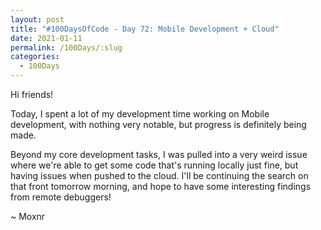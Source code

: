 ```yaml
---
layout: post
title: "#100DaysOfCode - Day 72: Mobile Development + Cloud"
date: 2021-01-11
permalink: /100Days/:slug
categories: 
  - 100Days
---
```


Hi friends!

Today, I spent a lot of my development time working on Mobile development, with nothing very notable, but progress is definitely being made. 

Beyond my core development tasks, I was pulled into a very weird issue where we're able to get some code that's running locally just fine, but having issues when pushed to the cloud. I'll be continuing the search on that front tomorrow morning, and hope to have some interesting findings from remote debuggers!

~ Moxnr

